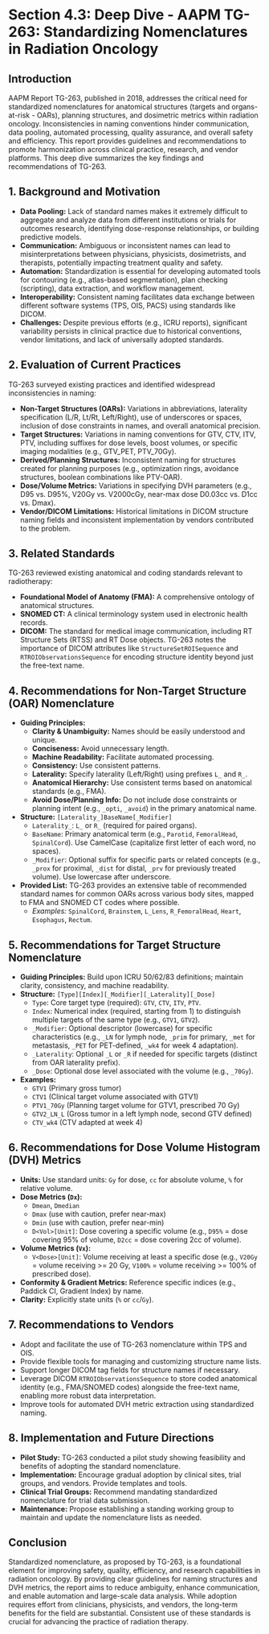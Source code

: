 # Section 4.3: Deep Dive - AAPM TG-263: Standardizing Nomenclatures in Radiation Oncology

## Introduction

AAPM Report TG-263, published in 2018, addresses the critical need for standardized nomenclatures for anatomical structures (targets and organs-at-risk - OARs), planning structures, and dosimetric metrics within radiation oncology. Inconsistencies in naming conventions hinder communication, data pooling, automated processing, quality assurance, and overall safety and efficiency. This report provides guidelines and recommendations to promote harmonization across clinical practice, research, and vendor platforms. This deep dive summarizes the key findings and recommendations of TG-263.

## 1. Background and Motivation

- **Data Pooling:** Lack of standard names makes it extremely difficult to aggregate and analyze data from different institutions or trials for outcomes research, identifying dose-response relationships, or building predictive models.
- **Communication:** Ambiguous or inconsistent names can lead to misinterpretations between physicians, physicists, dosimetrists, and therapists, potentially impacting treatment quality and safety.
- **Automation:** Standardization is essential for developing automated tools for contouring (e.g., atlas-based segmentation), plan checking (scripting), data extraction, and workflow management.
- **Interoperability:** Consistent naming facilitates data exchange between different software systems (TPS, OIS, PACS) using standards like DICOM.
- **Challenges:** Despite previous efforts (e.g., ICRU reports), significant variability persists in clinical practice due to historical conventions, vendor limitations, and lack of universally adopted standards.

## 2. Evaluation of Current Practices

TG-263 surveyed existing practices and identified widespread inconsistencies in naming:
- **Non-Target Structures (OARs):** Variations in abbreviations, laterality specification (L/R, Lt/Rt, Left/Right), use of underscores or spaces, inclusion of dose constraints in names, and overall anatomical precision.
- **Target Structures:** Variations in naming conventions for GTV, CTV, ITV, PTV, including suffixes for dose levels, boost volumes, or specific imaging modalities (e.g., GTV_PET, PTV_70Gy).
- **Derived/Planning Structures:** Inconsistent naming for structures created for planning purposes (e.g., optimization rings, avoidance structures, boolean combinations like PTV-OAR).
- **Dose/Volume Metrics:** Variations in specifying DVH parameters (e.g., D95 vs. D95%, V20Gy vs. V2000cGy, near-max dose D0.03cc vs. D1cc vs. Dmax).
- **Vendor/DICOM Limitations:** Historical limitations in DICOM structure naming fields and inconsistent implementation by vendors contributed to the problem.

## 3. Related Standards

TG-263 reviewed existing anatomical and coding standards relevant to radiotherapy:
- **Foundational Model of Anatomy (FMA):** A comprehensive ontology of anatomical structures.
- **SNOMED CT:** A clinical terminology system used in electronic health records.
- **DICOM:** The standard for medical image communication, including RT Structure Sets (RTSS) and RT Dose objects. TG-263 notes the importance of DICOM attributes like `StructureSetROISequence` and `RTROIObservationsSequence` for encoding structure identity beyond just the free-text name.

## 4. Recommendations for Non-Target Structure (OAR) Nomenclature

- **Guiding Principles:**
    - **Clarity & Unambiguity:** Names should be easily understood and unique.
    - **Conciseness:** Avoid unnecessary length.
    - **Machine Readability:** Facilitate automated processing.
    - **Consistency:** Use consistent patterns.
    - **Laterality:** Specify laterality (Left/Right) using prefixes `L_` and `R_`.
    - **Anatomical Hierarchy:** Use consistent terms based on anatomical standards (e.g., FMA).
    - **Avoid Dose/Planning Info:** Do not include dose constraints or planning intent (e.g., `_opti`, `_avoid`) in the primary anatomical name.
- **Structure:** `[Laterality_]BaseName[_Modifier]`
    - `Laterality_`: `L_` or `R_` (required for paired organs).
    - `BaseName`: Primary anatomical term (e.g., `Parotid`, `FemoralHead`, `SpinalCord`). Use CamelCase (capitalize first letter of each word, no spaces).
    - `_Modifier`: Optional suffix for specific parts or related concepts (e.g., `_prox` for proximal, `_dist` for distal, `_prv` for previously treated volume). Use lowercase after underscore.
- **Provided List:** TG-263 provides an extensive table of recommended standard names for common OARs across various body sites, mapped to FMA and SNOMED CT codes where possible.
    - *Examples:* `SpinalCord`, `Brainstem`, `L_Lens`, `R_FemoralHead`, `Heart`, `Esophagus`, `Rectum`.

## 5. Recommendations for Target Structure Nomenclature

- **Guiding Principles:** Build upon ICRU 50/62/83 definitions; maintain clarity, consistency, and machine readability.
- **Structure:** `[Type][Index][_Modifier][_Laterality][_Dose]`
    - `Type`: Core target type (required): `GTV`, `CTV`, `ITV`, `PTV`.
    - `Index`: Numerical index (required, starting from 1) to distinguish multiple targets of the same type (e.g., `GTV1`, `GTV2`).
    - `_Modifier`: Optional descriptor (lowercase) for specific characteristics (e.g., `_LN` for lymph node, `_prim` for primary, `_met` for metastasis, `_PET` for PET-defined, `_wk4` for week 4 adaptation).
    - `_Laterality`: Optional `_L` or `_R` if needed for specific targets (distinct from OAR laterality prefix).
    - `_Dose`: Optional dose level associated with the volume (e.g., `_70Gy`).
- **Examples:**
    - `GTV1` (Primary gross tumor)
    - `CTV1` (Clinical target volume associated with GTV1)
    - `PTV1_70Gy` (Planning target volume for GTV1, prescribed 70 Gy)
    - `GTV2_LN_L` (Gross tumor in a left lymph node, second GTV defined)
    - `CTV_wk4` (CTV adapted at week 4)

## 6. Recommendations for Dose Volume Histogram (DVH) Metrics

- **Units:** Use standard units: `Gy` for dose, `cc` for absolute volume, `%` for relative volume.
- **Dose Metrics (`Dx`):**
    - `Dmean`, `Dmedian`
    - `Dmax` (use with caution, prefer near-max)
    - `Dmin` (use with caution, prefer near-min)
    - `D<Vol>[Unit]`: Dose covering a specific volume (e.g., `D95%` = dose covering 95% of volume, `D2cc` = dose covering 2cc of volume).
- **Volume Metrics (`Vx`):**
    - `V<Dose>[Unit]`: Volume receiving at least a specific dose (e.g., `V20Gy` = volume receiving >= 20 Gy, `V100%` = volume receiving >= 100% of prescribed dose).
- **Conformity & Gradient Metrics:** Reference specific indices (e.g., Paddick CI, Gradient Index) by name.
- **Clarity:** Explicitly state units (`%` or `cc`/`Gy`).

## 7. Recommendations to Vendors

- Adopt and facilitate the use of TG-263 nomenclature within TPS and OIS.
- Provide flexible tools for managing and customizing structure name lists.
- Support longer DICOM tag fields for structure names if necessary.
- Leverage DICOM `RTROIObservationsSequence` to store coded anatomical identity (e.g., FMA/SNOMED codes) alongside the free-text name, enabling more robust data interpretation.
- Improve tools for automated DVH metric extraction using standardized naming.

## 8. Implementation and Future Directions

- **Pilot Study:** TG-263 conducted a pilot study showing feasibility and benefits of adopting the standard nomenclature.
- **Implementation:** Encourage gradual adoption by clinical sites, trial groups, and vendors. Provide templates and tools.
- **Clinical Trial Groups:** Recommend mandating standardized nomenclature for trial data submission.
- **Maintenance:** Propose establishing a standing working group to maintain and update the nomenclature lists as needed.

## Conclusion

Standardized nomenclature, as proposed by TG-263, is a foundational element for improving safety, quality, efficiency, and research capabilities in radiation oncology. By providing clear guidelines for naming structures and DVH metrics, the report aims to reduce ambiguity, enhance communication, and enable automation and large-scale data analysis. While adoption requires effort from clinicians, physicists, and vendors, the long-term benefits for the field are substantial. Consistent use of these standards is crucial for advancing the practice of radiation therapy.

